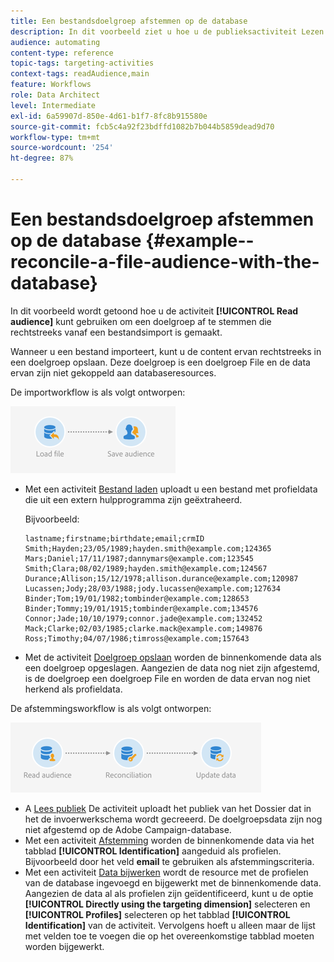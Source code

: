 ```yaml
---
title: Een bestandsdoelgroep afstemmen op de database
description: In dit voorbeeld ziet u hoe u de publieksactiviteit Lezen gebruikt om een publiek te combineren dat rechtstreeks is gemaakt op basis van een geïmporteerd bestand.
audience: automating
content-type: reference
topic-tags: targeting-activities
context-tags: readAudience,main
feature: Workflows
role: Data Architect
level: Intermediate
exl-id: 6a59907d-850e-4d61-b1f7-8fc8b915580e
source-git-commit: fcb5c4a92f23bdffd1082b7b044b5859dead9d70
workflow-type: tm+mt
source-wordcount: '254'
ht-degree: 87%

---
```


# Een bestandsdoelgroep afstemmen op de database {#example--reconcile-a-file-audience-with-the-database}

In dit voorbeeld wordt getoond hoe u de activiteit **[!UICONTROL Read audience]** kunt gebruiken om een doelgroep af te stemmen die rechtstreeks vanaf een bestandsimport is gemaakt.

Wanneer u een bestand importeert, kunt u de content ervan rechtstreeks in een doelgroep opslaan. Deze doelgroep is een doelgroep File en de data ervan zijn niet gekoppeld aan databaseresources.

De importworkflow is als volgt ontworpen:

![](assets/readaudience_activity_example3.png)

* Met een activiteit [Bestand laden](../../automating/using/load-file.md) uploadt u een bestand met profieldata die uit een extern hulpprogramma zijn geëxtraheerd.

  Bijvoorbeeld:

  ```
  lastname;firstname;birthdate;email;crmID
  Smith;Hayden;23/05/1989;hayden.smith@example.com;124365
  Mars;Daniel;17/11/1987;dannymars@example.com;123545
  Smith;Clara;08/02/1989;hayden.smith@example.com;124567
  Durance;Allison;15/12/1978;allison.durance@example.com;120987
  Lucassen;Jody;28/03/1988;jody.lucassen@example.com;127634
  Binder;Tom;19/01/1982;tombinder@example.com;128653
  Binder;Tommy;19/01/1915;tombinder@example.com;134576
  Connor;Jade;10/10/1979;connor.jade@example.com;132452
  Mack;Clarke;02/03/1985;clarke.mack@example.com;149876
  Ross;Timothy;04/07/1986;timross@example.com;157643
  ```

* Met de activiteit [Doelgroep opslaan](../../automating/using/save-audience.md) worden de binnenkomende data als een doelgroep opgeslagen. Aangezien de data nog niet zijn afgestemd, is de doelgroep een doelgroep File en worden de data ervan nog niet herkend als profieldata.

De afstemmingsworkflow is als volgt ontworpen:

![](assets/readaudience_activity_example2.png)

* A [Lees publiek](../../automating/using/read-audience.md) De activiteit uploadt het publiek van het Dossier dat in het de invoerwerkschema wordt gecreeerd. De doelgroepsdata zijn nog niet afgestemd op de Adobe Campaign-database.
* Met een activiteit [Afstemming](../../automating/using/reconciliation.md) worden de binnenkomende data via het tabblad **[!UICONTROL Identification]** aangeduid als profielen. Bijvoorbeeld door het veld **email** te gebruiken als afstemmingscriteria.
* Met een activiteit [Data bijwerken](../../automating/using/update-data.md) wordt de resource met de profielen van de database ingevoegd en bijgewerkt met de binnenkomende data. Aangezien de data al als profielen zijn geïdentificeerd, kunt u de optie **[!UICONTROL Directly using the targeting dimension]** selecteren en **[!UICONTROL Profiles]** selecteren op het tabblad **[!UICONTROL Identification]** van de activiteit. Vervolgens hoeft u alleen maar de lijst met velden toe te voegen die op het overeenkomstige tabblad moeten worden bijgewerkt.
